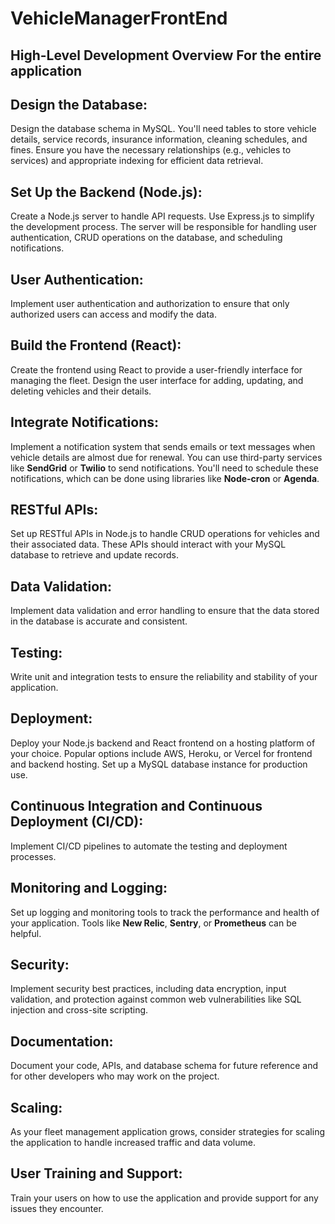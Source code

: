 # VehicleManagerFrontEnd

## High-Level Development Overview For the entire application

## Design the Database:
Design the database schema in MySQL. You'll need tables to store vehicle details, service records, insurance information, cleaning schedules, and fines. Ensure you have the necessary relationships (e.g., vehicles to services) and appropriate indexing for efficient data retrieval.

## Set Up the Backend (Node.js):
Create a Node.js server to handle API requests. Use Express.js to simplify the development process. The server will be responsible for handling user authentication, CRUD operations on the database, and scheduling notifications.

## User Authentication:
Implement user authentication and authorization to ensure that only authorized users can access and modify the data.

## Build the Frontend (React):
Create the frontend using React to provide a user-friendly interface for managing the fleet. Design the user interface for adding, updating, and deleting vehicles and their details. 

## Integrate Notifications:
Implement a notification system that sends emails or text messages when vehicle details are almost due for renewal. You can use third-party services like **SendGrid** or **Twilio** to send notifications. You'll need to schedule these notifications, which can be done using libraries like **Node-cron** or **Agenda**.

## RESTful APIs:
Set up RESTful APIs in Node.js to handle CRUD operations for vehicles and their associated data. These APIs should interact with your MySQL database to retrieve and update records.

## Data Validation:
Implement data validation and error handling to ensure that the data stored in the database is accurate and consistent.

## Testing:
Write unit and integration tests to ensure the reliability and stability of your application.

## Deployment:
Deploy your Node.js backend and React frontend on a hosting platform of your choice. Popular options include AWS, Heroku, or Vercel for frontend and backend hosting. Set up a MySQL database instance for production use.

## Continuous Integration and Continuous Deployment (CI/CD):
Implement CI/CD pipelines to automate the testing and deployment processes.

## Monitoring and Logging:
Set up logging and monitoring tools to track the performance and health of your application. Tools like **New Relic**, **Sentry**, or **Prometheus** can be helpful.

## Security:
Implement security best practices, including data encryption, input validation, and protection against common web vulnerabilities like SQL injection and cross-site scripting.

## Documentation:
Document your code, APIs, and database schema for future reference and for other developers who may work on the project.

## Scaling:
As your fleet management application grows, consider strategies for scaling the application to handle increased traffic and data volume.

## User Training and Support:
Train your users on how to use the application and provide support for any issues they encounter.





